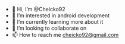 - 👋 Hi, I’m @Cheicko92
- 👀 I’m interested in android development
- 🌱 I’m currently learning more about it
- 💞️ I’m looking to collaborate on
- 📫 How to reach me cheicko92@gmail.com

<!---
Cheicko92/Cheicko92 is a ✨ special ✨ repository because its `README.md` (this file) appears on your GitHub profile.
You can click the Preview link to take a look at your changes.
--->
